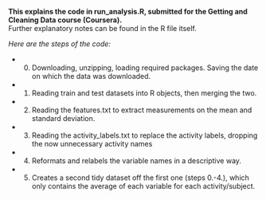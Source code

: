 **This explains the code in run_analysis.R, submitted for the Getting and Cleaning Data course (Coursera).**  
Further explanatory notes can be found in the R file itself.

*Here are the steps of the code:*
* 0. Downloading, unzipping, loading required packages. Saving the date on which the data was downloaded. 
* 1. Reading train and test datasets into R objects, then merging the two.
* 2. Reading the features.txt to extract measurements on the mean and standard deviation. 
* 3. Reading the activity_labels.txt to replace the activity labels, dropping the now unnecessary activity names
* 4. Reformats and relabels the variable names in a descriptive way.
* 5. Creates a second tidy dataset off the first one (steps 0.-4.), which only contains the average of each variable for each activity/subject. 

